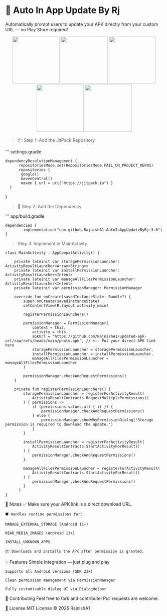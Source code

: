 # 🚀 Auto In App Update By Rj
Automatically prompt users to update your APK directly from your custom URL — no Play Store required!

<p align="center"> <img src="https://github.com/user-attachments/assets/d999f427-7abf-414b-b6c1-3360301cff00" width="150"/> <img src="https://github.com/user-attachments/assets/f147ca39-31a3-4e79-af81-d40c4dfe7d26" width="150"/> <img src="https://github.com/user-attachments/assets/06d75410-eb14-4658-b6d9-2e6557df9e2f" width="150"/> <img src="https://github.com/user-attachments/assets/78553285-7412-47a5-bb99-509713a48995" width="150"/> <img src="https://github.com/user-attachments/assets/99219e7a-adc4-4ec2-8fea-4237b1ef38c4" width="150"/> </p>

> 📦 Step 1: Add the JitPack Repository

''' settings.gradle

	dependencyResolutionManagement {
          repositoriesMode.set(RepositoriesMode.FAIL_ON_PROJECT_REPOS)
          repositories {
           google()
           mavenCentral()
           maven { url = uri("https://jitpack.io") }
      }
}


 > 🧩 Step 2: Add the Dependency

''' app/build.gradle

	dependencies {
    		implementation("com.github.RajnishA1:AutoInAppUpdateByRj:3.0")
	}



> Step 3: Implement in MainActivity

    class MainActivity : AppCompatActivity() {

	    private lateinit var storagePermissionLauncher: ActivityResultLauncher<Array<String>>
	    private lateinit var installPermissionLauncher: ActivityResultLauncher<Intent>
	    private lateinit var manageAllFilesPermissionLauncher: ActivityResultLauncher<Intent>
	    private lateinit var permissionManager: PermissionManager
	
	    override fun onCreate(savedInstanceState: Bundle?) {
	        super.onCreate(savedInstanceState)
	        setContentView(R.layout.activity_main)
	
	        registerPermissionLaunchers()
	
	        permissionManager = PermissionManager(
	            context = this,
	            activity = this,
	            apkUrl = "https://github.com/RajnishA1/updated-apk-url/raw/refs/heads/main/photo.apk", // <-- Put your direct APK link here
	            storagePermissionLauncher = storagePermissionLauncher,
	            installPermissionLauncher = installPermissionLauncher,
	            manageAllFilesPermissionLauncher = manageAllFilesPermissionLauncher
	        )
	
	        permissionManager.checkAndRequestPermissions()
	    }
	
	    private fun registerPermissionLaunchers() {
	        storagePermissionLauncher = registerForActivityResult(
	            ActivityResultContracts.RequestMultiplePermissions()
	        ) { permissions ->
	            if (permissions.values.all { it }) {
	                permissionManager.checkAndRequestPermissions()
	            } else {
	                permissionManager.showWhyPermissionDialog("Storage permission is required to download the update.")
	            }
	        }
	
	        installPermissionLauncher = registerForActivityResult(
	            ActivityResultContracts.StartActivityForResult()
	        ) {
	            permissionManager.checkAndRequestPermissions()
	        }
	
	        manageAllFilesPermissionLauncher = registerForActivityResult(
	            ActivityResultContracts.StartActivityForResult()
	        ) {
	            permissionManager.checkAndRequestPermissions()
	        }
	      }
    }






📝 Notes
	 ✅ Make sure your APK link is a direct download URL.
	
	🛡️ Handles runtime permissions for:
	
	MANAGE_EXTERNAL_STORAGE (Android 11+)
	
	READ_MEDIA_IMAGES (Android 13+)
	
	INSTALL_UNKNOWN_APPS
	
	📦 Downloads and installs the APK after permission is granted.

 💡 Features
	Simple integration — just plug and play
	
	Supports all Android versions (SDK 23+)
	
	Clean permission management via PermissionManager
	
	Fully customizable dialog UI via DialogHelper

🙌 Contributing
	Feel free to fork and contribute! Pull requests are welcome.

 📜 License
	MIT License © 2025 RajnishA1
